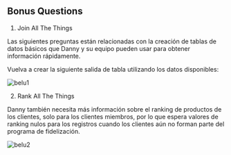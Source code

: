 ## Bonus Questions 

1) Join All The Things

Las siguientes preguntas están relacionadas con la creación de tablas de datos básicos que Danny y su equipo pueden usar para obtener información rápidamente.

Vuelva a crear la siguiente salida de tabla utilizando los datos disponibles:


![belu1](https://user-images.githubusercontent.com/86261762/206913192-435c1bf1-8e54-4baa-93db-700457b99028.png)


2) Rank All The Things

Danny también necesita más información sobre el ranking de productos de los clientes, solo para los clientes miembros, por lo que espera valores de ranking nulos para los registros cuando los clientes aún no forman parte del programa de fidelización.



![belu2](https://user-images.githubusercontent.com/86261762/206913209-8491153d-e4ce-4b29-a569-fdb4584f1190.png)
